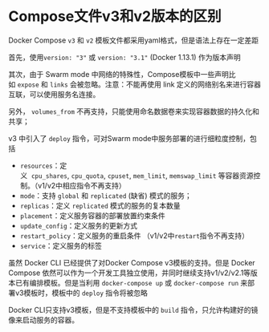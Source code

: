 # Compose文件v3和v2版本的区别

Docker Compose `v3` 和 `v2` 模板文件都采用yaml格式，但是语法上存在一定差距

首先，使用`version: "3"` 或 `version: "3.1"` (Docker 1.13.1) 作为版本声明

其次，由于 Swarm mode 中网络的特殊性，Compose模板中一些声明比如 `expose` 和 `links` 会被忽略。注意：不能再使用 link 定义的网络别名来进行容器互联，可以使用服务名连接。

另外， `volumes_from` 不再支持，只能使用命名数据卷来实现容器数据的持久化和共享；

v3 中引入了 `deploy` 指令，可对Swarm mode中服务部署的进行细粒度控制，包括

- `resources`：定义  `cpu_shares`, `cpu_quota`, `cpuset`, `mem_limit`, `memswap_limit` 等容器资源控制。（v1/v2中相应指令不再支持）
- `mode`：支持 `global` 和 `replicated` (缺省) 模式的服务；
- `replicas`：定义 `replicated` 模式的服务的复本数量
- `placement`：定义服务容器的部署放置约束条件
- `update_config`：定义服务的更新方式
- `restart_policy`：定义服务的重启条件 （v1/v2中`restart`指令不再支持）
- `service`：定义服务的标签


虽然 Docker CLI 已经提供了对Docker Compose v3模板的支持。但是 Docker Compose 依然可以作为一个开发工具独立使用，并同时继续支持v1/v2/v2.1等版本已有编排模板。但是当利用 `docker-compose up` 或 `docker-compose run` 来部署v3模板时，模板中的 `deploy` 指令将被忽略

Docker CLI只支持v3模板，但是不支持模板中的 `build` 指令，只允许构建好的镜像来启动服务的容器。